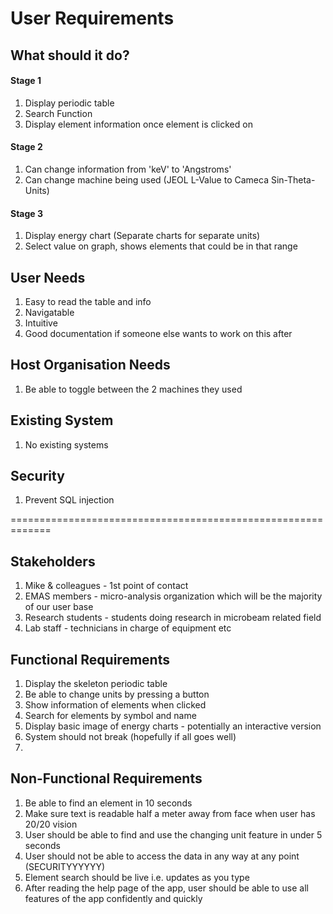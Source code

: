 # User Requirements

## What should it do?
#### Stage 1
1. Display periodic table
1. Search Function
1. Display element information once element is clicked on

#### Stage 2
1. Can change information from 'keV' to 'Angstroms'
1. Can change machine being used (JEOL L-Value to Cameca Sin-Theta-Units)

#### Stage 3
1. Display energy chart (Separate charts for separate units)
1. Select value on graph, shows elements that could be in that range


## User Needs
1. Easy to read the table and info
1. Navigatable
1. Intuitive
1. Good documentation if someone else wants to work on this after

## Host Organisation Needs
1. Be able to toggle between the 2 machines they used

## Existing System
1. No existing systems

## Security
1. Prevent SQL injection

=============================================================

## Stakeholders
1. Mike & colleagues - 1st point of contact
2. EMAS members - micro-analysis organization which will be the majority of our user base
3. Research students - students doing research in microbeam related field
4. Lab staff - technicians in charge of equipment etc

## Functional Requirements
1. Display the skeleton periodic table
1. Be able to change units by pressing a button
1. Show information of elements when clicked
1. Search for elements by symbol and name
1. Display basic image of energy charts - potentially an interactive version
1. System should not break (hopefully if all goes well)
1. 

## Non-Functional Requirements
1. Be able to find an element in 10 seconds
1. Make sure text is readable half a meter away from face when user has 20/20 vision
1. User should be able to find and use the changing unit feature in under 5 seconds
1. User should not be able to access the data in any way at any point (SECURITYYYYYY)
1. Element search should be live i.e. updates as you type
1. After reading the help page of the app, user should be able to use all features of the app confidently and quickly
